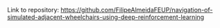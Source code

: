 Link to repository: https://github.com/FilipeAlmeidaFEUP/navigation-of-simulated-adjacent-wheelchairs-using-deep-reinforcement-learning
